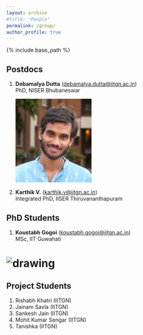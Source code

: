 ```yaml
---
layout: archive
#title: "People"
permalink: /group/
author_profile: true
---
```


{% include base_path %}

## Postdocs

1. **Debamalya Dutta** (debamalya.dutta@iitgn.ac.in) <br/>
   PhD, NISER Bhubaneswar

   <img src="/images/Photo_DD.jpg" alt="drawing" width="200"/>

3. **Karthik V.** (karthik.v@iitgn.ac.in) <br/>
   Integrated PhD, IISER Thiruvananthapuram


## PhD Students

1. **Koustabh Gogoi** (koustabh.gogoi@iitgn.ac.in) <br/>
   MSc, IIT Guwahati

<!-- 1. Ph.D. Michal Zimmerman (michal.zimmerman@mail.huji.ac.il) -->

#    <img src="/images/Michal.jpg" alt="drawing" width="200"/>


## Project Students

1. Rishabh Khatri (IITGN) <br/>
2. Jainam Savla (IITGN) <br/>
3. Sankesh Jain (IITGN) <br/>
4. Mohit Kumar Sengar (IITGN) <br/>
5. Tanishka (IITGN) <br/>



